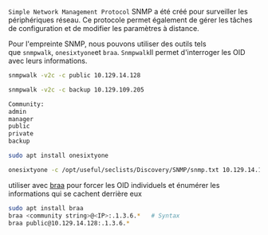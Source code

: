 `Simple Network Management Protocol` SNMP a été créé pour surveiller les périphériques réseau. Ce protocole permet également de gérer les tâches de configuration et de modifier les paramètres à distance.

Pour l'empreinte SNMP, nous pouvons utiliser des outils tels que `snmpwalk`, `onesixtyone`et `braa`. `Snmpwalk`Il permet d'interroger les OID avec leurs informations.

```bash
snmpwalk -v2c -c public 10.129.14.128

snmpwalk -v2c -c backup 10.129.109.205

```

```bash
Community:
admin
manager
public
private
backup
```


```bash
sudo apt install onesixtyone

onesixtyone -c /opt/useful/seclists/Discovery/SNMP/snmp.txt 10.129.14.128

```

utiliser avec [braa](https://github.com/mteg/braa) pour forcer les OID individuels et énumérer les informations qui se cachent derrière eux

```bash
sudo apt install braa
braa <community string>@<IP>:.1.3.6.*   # Syntax
braa public@10.129.14.128:.1.3.6.*
```